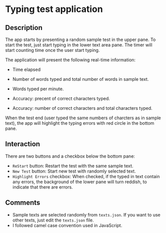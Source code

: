 # Typing test application

## Description
The app starts by presenting a random sample test in the upper pane. To start the test, just start typing in the lower text area pane. The timer will start counting time once the user start typing.

The application will present the following real-time information:

- Time elapsed
- Number of words typed and total number of words in sample text.

- Words typed per minute.

- Accuracy: precent of correct characters typed.
- Accuracy: number of correct characters and total characters typed.

When the test end (user typed the same numbers of charcters as in sample text), the app will highlight the typing errors with red circle in the bottom pane.

## Interaction
There are two buttons and a checkbox below the bottom pane:

- `ReStart` button: Restart the test with the same sample text.
- `New Test` button: Start new test with randomly selected text.
- `Highlight Errors` checkbox: When checked, if the typed in text contain any errors, the background of the lower pane will turn reddish, to indicate that there are errors.

## Comments

- Sample texts are selected randomly from `texts.json`. If you want to use other texts, just edit the `texts.json` file.
- I followed camel case convention used in JavaScript.
